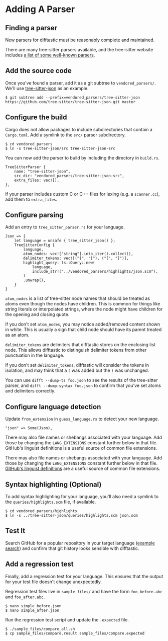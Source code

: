 # Adding A Parser

## Finding a parser

New parsers for difftastic must be reasonably complete and maintained.

There are many tree-sitter parsers available, and the tree-sitter
website includes [a list of some well-known
parsers](https://tree-sitter.github.io/tree-sitter/#available-parsers).

## Add the source code

Once you've found a parser, add it as a git subtree to
`vendored_parsers/`. We'll use
[tree-sitter-json](https://github.com/tree-sitter/tree-sitter-json) as
an example.

```
$ git subtree add --prefix=vendored_parsers/tree-sitter-json https://github.com/tree-sitter/tree-sitter-json.git master
```

## Configure the build

Cargo does not allow packages to include subdirectories that contain a
`Cargo.toml`. Add a symlink to the `src/` parser subdirectory.

```
$ cd vendored_parsers
$ ln -s tree-sitter-json/src tree-sitter-json-src
```

You can now add the parser to build by including the directory in
`build.rs`. 

```
TreeSitterParser {
    name: "tree-sitter-json",
    src_dir: "vendored_parsers/tree-sitter-json-src",
    extra_files: vec![],
},
```

If your parser includes custom C or C++ files for lexing (e.g. a
`scanner.cc`), add them to `extra_files`.

## Configure parsing

Add an entry to `tree_sitter_parser.rs` for your language.

```
Json => {
    let language = unsafe { tree_sitter_json() };
    TreeSitterConfig {
        language,
        atom_nodes: vec!["string"].into_iter().collect(),
        delimiter_tokens: vec![("{", "}"), ("[", "]")],
        highlight_query: ts::Query::new(
            language,
            include_str!("../vendored_parsers/highlights/json.scm"),
        )
        .unwrap(),
    }
}
```

`atom_nodes` is a list of tree-sitter node names that should be
treated as atoms even though the nodes have children. This is common
for things like string literals or interpolated strings, where the
node might have children for the opening and closing quote.

If you don't set `atom_nodes`, you may notice added/removed content
shown in white. This is usually a sign that child node should have its
parent treated as an atom.

`delimiter_tokens` are delimiters that difftastic stores on
the enclosing list node. This allows difftastic to distinguish
delimiter tokens from other punctuation in the language.

If you don't set `delimiter_tokens`, difftastic will consider the
tokens in isolation, and may think that a `(` was added but the `)`
was unchanged.

You can use `difft --dump-ts foo.json` to see the results of the
tree-sitter parser, and `difft --dump-syntax foo.json` to confirm that
you've set atoms and delimiters correctly.

## Configure language detection

Update `from_extension` in `guess_language.rs` to detect your new
language.

```
"json" => Some(Json),
```

There may also file names or shebangs associated with your language. Add those by changing the `LANG_EXTENSIONS` constant further below in that file. GitHub's linguist definitions is a useful source of common file extensions.


There may also file names or shebangs associated with your language.
Add those by changing the `LANG_EXTENSIONS` constant further below in that file. [GitHub's linguist
definitions](https://github.com/github/linguist/blob/master/lib/linguist/languages.yml)
are a useful source of common file extensions.

## Syntax highlighting (Optional)

To add syntax highlighting for your language, you'll also need a symlink
to the `queries/highlights.scm` file, if available.

```
$ cd vendored_parsers/highlights
$ ln -s ../tree-sitter-json/queries/highlights.scm json.scm
```

## Test It

Search GitHub for a popular repository in your target language
([example
search](https://github.com/search?l=&o=desc&q=stars%3A%3E100+language%3AJSON&s=stars&type=repositories))
and confirm that git history looks sensible with difftastic.

## Add a regression test

Finally, add a regression test for your language. This ensures that
the output for your test file doesn't change unexpectedly.

Regression test files live in `sample_files/` and have the form
`foo_before.abc` and `foo_after.abc`.

```
$ nano simple_before.json
$ nano simple_after.json
```

Run the regression test script and update the `.expected` file.

```
$ ./sample_files/compare_all.sh
$ cp sample_files/compare.result sample_files/compare.expected
```
